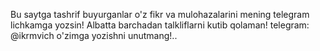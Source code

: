 Bu saytga tashrif buyurganlar o'z fikr va mulohazalarini mening telegram lichkamga yozsin! Albatta barchadan talkliflarni kutib qolaman!
telegram: @ikrmvich
o'zimga yozishni unutmang!..
